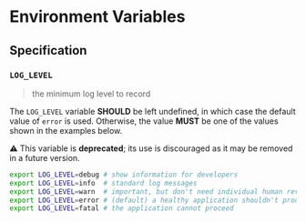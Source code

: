 # Environment Variables

## Specification

### `LOG_LEVEL`

> the minimum log level to record

The `LOG_LEVEL` variable **SHOULD** be left undefined, in which case the default
value of `error` is used. Otherwise, the value **MUST** be one of the values
shown in the examples below.

⚠️ This variable is **deprecated**; its use is discouraged as it may be removed
in a future version.

```bash
export LOG_LEVEL=debug # show information for developers
export LOG_LEVEL=info  # standard log messages
export LOG_LEVEL=warn  # important, but don't need individual human review
export LOG_LEVEL=error # (default) a healthy application shouldn't produce any errors
export LOG_LEVEL=fatal # the application cannot proceed
```
